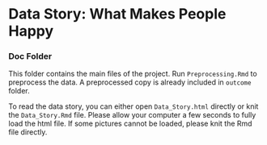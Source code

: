 # Data Story: What Makes People Happy

### Doc Folder

This folder contains the main files of the project. Run `Preprocessing.Rmd` to preprocess the data. A preprocessed copy is already included in `outcome` folder.

To read the data story, you can either open `Data_Story.html` directly or knit the `Data_Story.Rmd` file. Please allow your computer a few seconds to fully load the html file. If some pictures cannot be loaded, please knit the Rmd file directly.